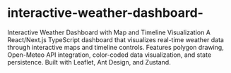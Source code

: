 # interactive-weather-dashboard-
Interactive Weather Dashboard with Map and Timeline Visualization A React/Next.js TypeScript dashboard that visualizes real-time weather data through interactive maps and timeline controls. Features polygon drawing, Open-Meteo API integration, color-coded data visualization, and state persistence. Built with Leaflet, Ant Design, and Zustand.
